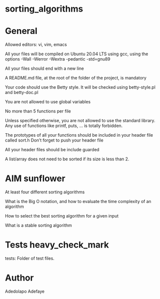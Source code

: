 # sorting_algorithms

# General

Allowed editors: vi, vim, emacs

All your files will be compiled on Ubuntu 20.04 LTS using gcc, using the options -Wall -Werror -Wextra -pedantic -std=gnu89

All your files should end with a new line

A README.md file, at the root of the folder of the project, is mandatory

Your code should use the Betty style. It will be checked using betty-style.pl and betty-doc.pl

You are not allowed to use global variables

No more than 5 functions per file

Unless specified otherwise, you are not allowed to use the standard library. Any use of functions like printf, puts, … is totally forbidden.

The prototypes of all your functions should be included in your header file called sort.h Don’t forget to push your header file

All your header files should be include guarded

A list/array does not need to be sorted if its size is less than 2.

# AIM sunflower

At least four different sorting algorithms

What is the Big O notation, and how to evaluate the time complexity of an algorithm

How to select the best sorting algorithm for a given input

What is a stable sorting algorithm

# Tests heavy_check_mark

tests: Folder of test files.

# Author
Adedolapo Adefaye 
